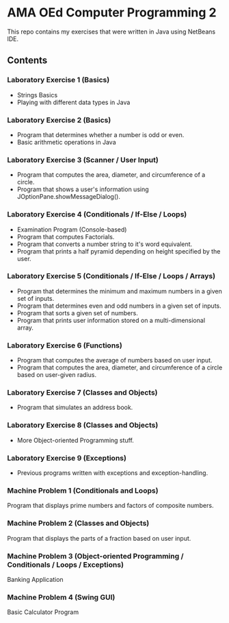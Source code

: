 # AMA OEd Computer Programming 2
This repo contains my exercises that were written in Java using NetBeans IDE.

## Contents

### Laboratory Exercise 1 (Basics)
- Strings Basics
- Playing with different data types in Java

### Laboratory Exercise 2 (Basics)
- Program that determines whether a number is odd or even.
- Basic arithmetic operations in Java

### Laboratory Exercise 3 (Scanner / User Input)
- Program that computes the area, diameter, and circumference of a circle.
- Program that shows a user's information using JOptionPane.showMessageDialog().

### Laboratory Exercise 4 (Conditionals / If-Else / Loops)
- Examination Program (Console-based)
- Program that computes Factorials.
- Program that converts a number string to it's word equivalent.
- Program that prints a half pyramid depending on height specified by the user.

### Laboratory Exercise 5 (Conditionals / If-Else / Loops / Arrays)
- Program that determines the minimum and maximum numbers in a given set of inputs.
- Program that determines even and odd numbers in a given set of inputs.
- Program that sorts a given set of numbers.
- Program that prints user information stored on a multi-dimensional array.

### Laboratory Exercise 6 (Functions)
- Program that computes the average of numbers based on user input.
- Program that computes the area, diameter, and circumference of a circle based on user-given radius.

### Laboratory Exercise 7 (Classes and Objects)
- Program that simulates an address book.

### Laboratory Exercise 8 (Classes and Objects)
- More Object-oriented Programming stuff.

### Laboratory Exercise 9 (Exceptions)
- Previous programs written with exceptions and exception-handling.

### Machine Problem 1 (Conditionals and Loops)
Program that displays prime numbers and factors of composite numbers.

### Machine Problem 2 (Classes and Objects)
Program that displays the parts of a fraction based on user input.

### Machine Problem 3 (Object-oriented Programming / Conditionals / Loops / Exceptions)
Banking Application

### Machine Problem 4 (Swing GUI)
Basic Calculator Program
